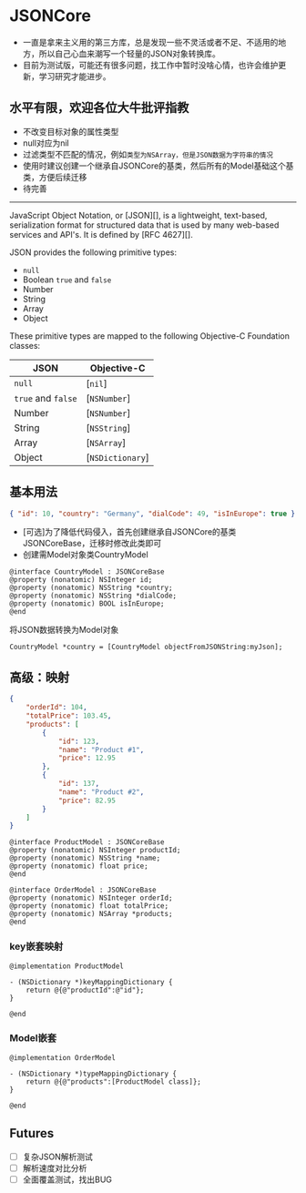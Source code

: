 # JSONCore
- 一直是拿来主义用的第三方库，总是发现一些不灵活或者不足、不适用的地方，所以自己心血来潮写一个轻量的JSON对象转换库。
- 目前为测试版，可能还有很多问题，找工作中暂时没啥心情，也许会维护更新，学习研究才能进步。
## 水平有限，欢迎各位大牛批评指教

- 不改变目标对象的属性类型
- null对应为nil
- 过滤类型不匹配的情况，例如`类型为NSArray，但是JSON数据为字符串的情况`
- 使用时建议创建一个继承自JSONCore的基类，然后所有的Model基础这个基类，方便后续迁移
- 待完善

***

JavaScript Object Notation, or [JSON][], is a lightweight, text-based, serialization format for structured data that is used by many web-based services and API's.  It is defined by [RFC 4627][].

JSON provides the following primitive types:

* `null`
* Boolean `true` and `false`
* Number
* String
* Array
* Object

These primitive types are mapped to the following Objective-C Foundation classes:

JSON               | Objective-C
-------------------|-------------
`null`             | [`nil`]
`true` and `false` | [`NSNumber`]
Number             | [`NSNumber`]
String             | [`NSString`]
Array              | [`NSArray`]
Object             | [`NSDictionary`]

## 基本用法

```json
{ "id": 10, "country": "Germany", "dialCode": 49, "isInEurope": true }
```
- [可选]为了降低代码侵入，首先创建继承自JSONCore的基类JSONCoreBase，迁移时修改此类即可
- 创建需Model对象类CountryModel
```objc
@interface CountryModel : JSONCoreBase
@property (nonatomic) NSInteger id;
@property (nonatomic) NSString *country;
@property (nonatomic) NSString *dialCode;
@property (nonatomic) BOOL isInEurope;
@end
```

将JSON数据转换为Model对象

```objc
CountryModel *country = [CountryModel objectFromJSONString:myJson];
```

## 高级：映射

```json
{
	"orderId": 104,
	"totalPrice": 103.45,
	"products": [
		{
			"id": 123,
			"name": "Product #1",
			"price": 12.95
		},
		{
			"id": 137,
			"name": "Product #2",
			"price": 82.95
		}
	]
}
```
```objc
@interface ProductModel : JSONCoreBase
@property (nonatomic) NSInteger productId;
@property (nonatomic) NSString *name;
@property (nonatomic) float price;
@end

@interface OrderModel : JSONCoreBase
@property (nonatomic) NSInteger orderId;
@property (nonatomic) float totalPrice;
@property (nonatomic) NSArray *products;
@end

```

### key嵌套映射
```objc
@implementation ProductModel

- (NSDictionary *)keyMappingDictionary {
    return @{@"productId":@"id"};
}

@end
```
### Model嵌套
```objc
@implementation OrderModel

- (NSDictionary *)typeMappingDictionary {
    return @{@"products":[ProductModel class]};
}

@end
```
## Futures
-[ ] 复杂JSON解析测试
-[ ] 解析速度对比分析
-[ ] 全面覆盖测试，找出BUG
